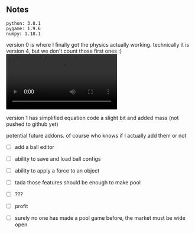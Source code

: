 ## Notes

```
python: 3.8.1
pygame: 1.9.6
numpy: 1.18.1
```

version 0 is where I finally got the physics actually working.
technically it is version 4, but we don't count those first ones :)
![](https://i.imgur.com/U33qJAF.mp4)


version 1 has simplified equation code a slight bit and added mass
(not pushed to github yet)

potential future addons. of course who knows if I actually add them or not
- [ ] add a ball editor
- [ ] ability to save and load ball configs
- [ ] ability to apply a force to an object
- [ ] tada those features should be enough to make pool
- [ ] ???
- [ ] profit
- [ ] surely no one has made a pool game before, the market must be wide open

